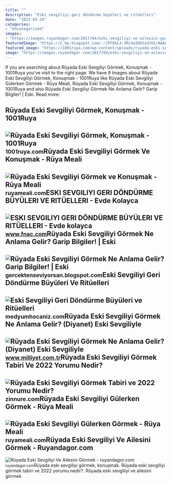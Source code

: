 ```yaml
---
title: ""
description: "Eski sevgiliyi geri döndürme büyüleri ve ritüelleri"
date: "2023-03-24"
categories:
- "Uncategorized"
images:
- "https://images.ruyandagor.com/2017/04/eski-sevgiliyi-ve-ailesini-gormek-1710.jpg"
featuredImage: "https://2.bp.blogspot.com/-rJFF8kL4-3M/Ua1R6Sa32mI/AAAAAAAAAfc/Ycq9ANy-57Y/s1600/Rüyada+Eski+Sevgiliyi+Görmek.jpg"
featured_image: "https://1001ruya.com/wp-content/uploads/ruyada-eski-sevgili-gormek.jpg"
image: "https://images.ruyandagor.com/2017/04/eski-sevgiliyi-ve-ailesini-gormek-1710.jpg"
---
```


If you are searching about Rüyada Eski Sevgiliyi Görmek, Konuşmak - 1001Ruya you've visit to the right page. We have 9 Images about Rüyada Eski Sevgiliyi Görmek, Konuşmak - 1001Ruya like Rüyada Eski Sevgiliyi Gülerken Görmek - Rüya Meali, Rüyada Eski Sevgiliyi Görmek, Konuşmak - 1001Ruya and also Rüyada Eski Sevgiliyi Görmek Ne Anlama Gelir? Garip Bilgiler! | Eski. Read more:

Rüyada Eski Sevgiliyi Görmek, Konuşmak - 1001Ruya
-------------------------------------------------

 ![Rüyada Eski Sevgiliyi Görmek, Konuşmak - 1001Ruya](https://1001ruya.com/wp-content/uploads/ruyada-eski-sevgili-gormek.jpg) <small>1001ruya.com</small>Rüyada Eski Sevgiliyi Görmek Ve Konuşmak - Rüya Meali
-----------------------------------------------------

 ![Rüyada Eski Sevgiliyi Görmek ve Konuşmak - Rüya Meali](http://ruyameali.com/wp-content/uploads/2025/07/1.jpg) <small>ruyameali.com</small>ESKI SEVGILIYI GERI DÖNDÜRME BÜYÜLERI VE RITÜELLERI - Evde Kolayca
------------------------------------------------------------------

 ![ESKI SEVGILIYI GERI DÖNDÜRME BÜYÜLERI VE RITÜELLERI - Evde kolayca](https://static.fnac-static.com/multimedia/Images/FR/NR/e4/45/da/14304740/1507-1/tsp20220407210659/ESKI-SEVGILIYI-GERI-DONDURME-BUYULERI-VE-RITUELLERI-Evde-kolayca-yapabileceginiz-Rituller-Buyuler-ve-Tilsimlar.jpg) <small>www.fnac.com</small>Rüyada Eski Sevgiliyi Görmek Ne Anlama Gelir? Garip Bilgiler! | Eski
--------------------------------------------------------------------

 ![Rüyada Eski Sevgiliyi Görmek Ne Anlama Gelir? Garip Bilgiler! | Eski](https://2.bp.blogspot.com/-rJFF8kL4-3M/Ua1R6Sa32mI/AAAAAAAAAfc/Ycq9ANy-57Y/s1600/Rüyada+Eski+Sevgiliyi+Görmek.jpg) <small>gercektenseviyorsan.blogspot.com</small>Eski Sevgiliyi Geri Döndürme Büyüleri Ve Ritüelleri
---------------------------------------------------

 ![Eski Sevgiliyi Geri Döndürme Büyüleri ve Ritüelleri](https://medyumhocaniz.com/wp-content/uploads/2021/07/sermon1-768x671.jpg) <small>medyumhocaniz.com</small>Rüyada Eski Sevgiliyi Görmek Ne Anlama Gelir? (Diyanet) Eski Sevgiliyle
-----------------------------------------------------------------------

 ![Rüyada Eski Sevgiliyi Görmek Ne Anlama Gelir? (Diyanet) Eski Sevgiliyle](https://i2.milimaj.com/i/milliyet/75/0x0/61a7743a86b24a0f203e8929.jpg) <small>www.milliyet.com.tr</small>Rüyada Eski Sevgiliyi Görmek Tabiri Ve 2022 Yorumu Nedir?
---------------------------------------------------------

 ![Rüyada Eski Sevgiliyi Görmek Tabiri ve 2022 Yorumu Nedir?](https://zinnure.com/wp-content/uploads/2022/02/ruyada-eski-sevgiliyi-gormek.jpg) <small>zinnure.com</small>Rüyada Eski Sevgiliyi Gülerken Görmek - Rüya Meali
--------------------------------------------------

 ![Rüyada Eski Sevgiliyi Gülerken Görmek - Rüya Meali](http://ruyameali.com/wp-content/uploads/2025/08/1-6-810x592.jpg) <small>ruyameali.com</small>Rüyada Eski Sevgiliyi Ve Ailesini Görmek - Ruyandagor.com
---------------------------------------------------------

 ![Rüyada Eski Sevgiliyi Ve Ailesini Görmek - ruyandagor.com](https://images.ruyandagor.com/2017/04/eski-sevgiliyi-ve-ailesini-gormek-1710.jpg) <small>ruyandagor.com</small>Rüyada eski sevgiliyi görmek, konuşmak. Rüyada eski sevgiliyi görmek tabiri ve 2022 yorumu nedir?. Rüyada eski sevgiliyi ve ailesini görmek

